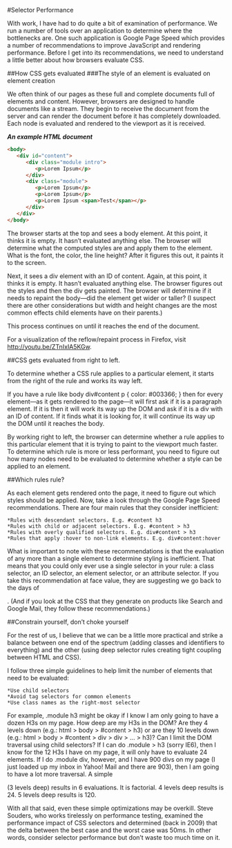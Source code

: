 #Selector Performance

With work, I have had to do quite a bit of examination of performance. We run a number of tools over an application to determine where the bottlenecks are. One such application is Google Page Speed which provides a number of recommendations to improve JavaScript and rendering performance. Before I get into its recommendations, we need to understand a little better about how browsers evaluate CSS.

##How CSS gets evaluated
###The style of an element is evaluated on element creation

We often think of our pages as these full and complete documents full of elements and content. However, browsers are designed to handle documents like a stream. They begin to receive the document from the server and can render the document before it has completely downloaded. Each node is evaluated and rendered to the viewport as it is received.

***An example HTML document***
```html
<body>
   <div id="content">
      <div class="module intro">
         <p>Lorem Ipsum</p>
      </div>
      <div class="module">
         <p>Lorem Ipsum</p>
         <p>Lorem Ipsum</p>
         <p>Lorem Ipsum <span>Test</span></p>
      </div>
   </div>
</body>
```

The browser starts at the top and sees a body element. At this point, it thinks it is empty. It hasn’t evaluated anything else. The browser will determine what the computed styles are and apply them to the element. What is the font, the color, the line height? After it figures this out, it paints it to the screen.

Next, it sees a div element with an ID of content. Again, at this point, it thinks it is empty. It hasn’t evaluated anything else. The browser figures out the styles and then the div gets painted. The browser will determine if it needs to repaint the body—did the element get wider or taller? (I suspect there are other considerations but width and height changes are the most common effects child elements have on their parents.)

This process continues on until it reaches the end of the document.

For a visualization of the reflow/repaint process in Firefox, visit http://youtu.be/ZTnIxIA5KGw.

##CSS gets evaluated from right to left.

To determine whether a CSS rule applies to a particular element, it starts from the right of the rule and works its way left.

If you have a rule like body div#content p { color: #003366; } then for every element—as it gets rendered to the page—it will first ask if it is a paragraph element. If it is then it will work its way up the DOM and ask if it is a div with an ID of content. If it finds what it is looking for, it will continue its way up the DOM until it reaches the body.

By working right to left, the browser can determine whether a rule applies to this particular element that it is trying to paint to the viewport much faster. To determine which rule is more or less performant, you need to figure out how many nodes need to be evaluated to determine whether a style can be applied to an element.


##Which rules rule?

As each element gets rendered onto the page, it need to figure out which styles should be applied. Now, take a look through the Google Page Speed recommendations. There are four main rules that they consider inefficient:

    *Rules with descendant selectors. E.g. #content h3
    *Rules with child or adjacent selectors. E.g. #content > h3
    *Rules with overly qualified selectors. E.g. div#content > h3
    *Rules that apply :hover to non-link elements. E.g. div#content:hover

What is important to note with these recommendations is that the evaluation of any more than a single element to determine styling is inefficient. That means that you could only ever use a single selector in your rule: a class selector, an ID selector, an element selector, or an attribute selector. If you take this recommendation at face value, they are suggesting we go back to the days of <p class="bodytext">. (And if you look at the CSS that they generate on products like Search and Google Mail, they follow these recommendations.)

##Constrain yourself, don’t choke yourself

For the rest of us, I believe that we can be a little more practical and strike a balance between one end of the spectrum (adding classes and identifiers to everything) and the other (using deep selector rules creating tight coupling between HTML and CSS).

I follow three simple guidelines to help limit the number of elements that need to be evaluated:

    *Use child selectors
    *Avoid tag selectors for common elements
    *Use class names as the right-most selector

For example, .module h3 might be okay if I know I am only going to have a dozen H3s on my page. How deep are my H3s in the DOM? Are they 4 levels down (e.g.: html > body > #content > h3) or are they 10 levels down (e.g.: html > body > #content > div > div > … > h3)? Can I limit the DOM traversal using child selectors? If I can do .module > h3 (sorry IE6), then I know for the 12 H3s I have on my page, it will only have to evaluate 24 elements. If I do .module div, however, and I have 900 divs on my page (I just loaded up my inbox in Yahoo! Mail and there are 903), then I am going to have a lot more traversal. A simple <div><div><div></div></div></div> (3 levels deep) results in 6 evaluations. It is factorial. 4 levels deep results is 24. 5 levels deep results is 120.

With all that said, even these simple optimizations may be overkill. Steve Souders, who works tirelessly on performance testing, examined the performance impact of CSS selectors and determined (back in 2009) that the delta between the best case and the worst case was 50ms. In other words, consider selector performance but don’t waste too much time on it.
